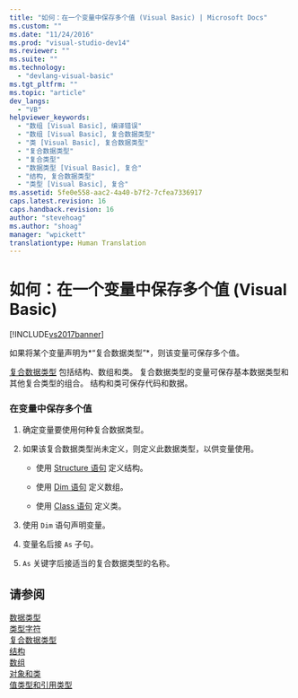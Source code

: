 ```yaml
---
title: "如何：在一个变量中保存多个值 (Visual Basic) | Microsoft Docs"
ms.custom: ""
ms.date: "11/24/2016"
ms.prod: "visual-studio-dev14"
ms.reviewer: ""
ms.suite: ""
ms.technology: 
  - "devlang-visual-basic"
ms.tgt_pltfrm: ""
ms.topic: "article"
dev_langs: 
  - "VB"
helpviewer_keywords: 
  - "数组 [Visual Basic], 编译错误"
  - "数组 [Visual Basic], 复合数据类型"
  - "类 [Visual Basic], 复合数据类型"
  - "复合数据类型"
  - "复合类型"
  - "数据类型 [Visual Basic], 复合"
  - "结构, 复合数据类型"
  - "类型 [Visual Basic], 复合"
ms.assetid: 5fe0e558-aac2-4a40-b7f2-7cfea7336917
caps.latest.revision: 16
caps.handback.revision: 16
author: "stevehoag"
ms.author: "shoag"
manager: "wpickett"
translationtype: Human Translation
---
```

# 如何：在一个变量中保存多个值 (Visual Basic)
[!INCLUDE[vs2017banner](../../../../csharp/includes/vs2017banner.md)]

如果将某个变量声明为*“复合数据类型”*，则该变量可保存多个值。  
  
 [复合数据类型](../../../../visual-basic/programming-guide/language-features/data-types/composite-data-types.md) 包括结构、数组和类。  复合数据类型的变量可保存基本数据类型和其他复合类型的组合。  结构和类可保存代码和数据。  
  
### 在变量中保存多个值  
  
1.  确定变量要使用何种复合数据类型。  
  
2.  如果该复合数据类型尚未定义，则定义此数据类型，以供变量使用。  
  
    -   使用 [Structure 语句](../../../../visual-basic/language-reference/statements/structure-statement.md) 定义结构。  
  
    -   使用 [Dim 语句](../../../../visual-basic/language-reference/statements/dim-statement.md) 定义数组。  
  
    -   使用 [Class 语句](../../../../visual-basic/language-reference/statements/class-statement.md) 定义类。  
  
3.  使用 `Dim` 语句声明变量。  
  
4.  变量名后接 `As` 子句。  
  
5.  `As` 关键字后接适当的复合数据类型的名称。  
  
## 请参阅  
 [数据类型](../../../../visual-basic/language-reference/data-types/data-type-summary.md)   
 [类型字符](../../../../visual-basic/programming-guide/language-features/data-types/type-characters.md)   
 [复合数据类型](../../../../visual-basic/programming-guide/language-features/data-types/composite-data-types.md)   
 [结构](../../../../visual-basic/programming-guide/language-features/data-types/structures.md)   
 [数组](../../../../visual-basic/programming-guide/language-features/arrays/index.md)   
 [对象和类](../../../../visual-basic/programming-guide/language-features/objects-and-classes/index.md)   
 [值类型和引用类型](../../../../visual-basic/programming-guide/language-features/data-types/value-types-and-reference-types.md)